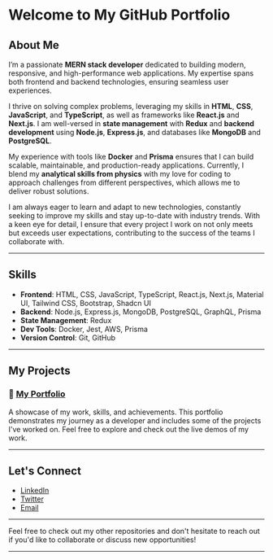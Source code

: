 # Welcome to My GitHub Portfolio

## About Me

I’m a passionate **MERN stack developer** dedicated to building modern, responsive, and high-performance web applications. My expertise spans both frontend and backend technologies, ensuring seamless user experiences.

I thrive on solving complex problems, leveraging my skills in **HTML**, **CSS**, **JavaScript**, and **TypeScript**, as well as frameworks like **React.js** and **Next.js**. I am well-versed in **state management** with **Redux** and **backend development** using **Node.js**, **Express.js**, and databases like **MongoDB** and **PostgreSQL**.

My experience with tools like **Docker** and **Prisma** ensures that I can build scalable, maintainable, and production-ready applications. Currently, I blend my **analytical skills from physics** with my love for coding to approach challenges from different perspectives, which allows me to deliver robust solutions.

I am always eager to learn and adapt to new technologies, constantly seeking to improve my skills and stay up-to-date with industry trends. With a keen eye for detail, I ensure that every project I work on not only meets but exceeds user expectations, contributing to the success of the teams I collaborate with.

---

## Skills

- **Frontend**: HTML, CSS, JavaScript, TypeScript, React.js, Next.js, Material UI, Tailwind CSS, Bootstrap, Shadcn UI
- **Backend**: Node.js, Express.js, MongoDB, PostgreSQL, GraphQL, Prisma
- **State Management**: Redux
- **Dev Tools**: Docker, Jest, AWS, Prisma
- **Version Control**: Git, GitHub

---

## My Projects

### 📂 [My Portfolio](https://zayed-portfolio-app.netlify.app)

A showcase of my work, skills, and achievements. This portfolio demonstrates my journey as a developer and includes some of the projects I've worked on. Feel free to explore and check out the live demos of my work.

---

## Let's Connect

- [LinkedIn](#)
- [Twitter](#)
- [Email](mailto:zzayediqbalofficial@gmail.com.com)

---

Feel free to check out my other repositories and don't hesitate to reach out if you'd like to collaborate or discuss new opportunities!

---

